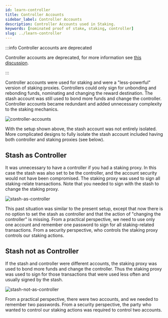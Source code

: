 ```yaml
---
id: learn-controller
title: Controller Accounts
sidebar_label: Controller Accounts
description: Controller Accounts used in Staking.
keywords: [nominated proof of stake, staking, controller]
slug: ../learn-controller
---
```


:::info Controller accounts are deprecated

Controller accounts are deprecated, for more information see
[this discussion](https://forum.polkadot.network/t/staking-controller-deprecation-plan-staking-ui-leads-comms/2748).

:::

Controller accounts were used for staking and were a "less-powerful" version of staking proxies.
Controllers could only sign for unbonding and rebonding funds, nominating and changing the reward
destination. The stash account was still used to bond more funds and change the controller.
Controller accounts became redundant and added unnecessary complexity to the staking mechanics.

![controller-accounts](../assets/stash-controller.png)

With the setup shown above, the stash account was not entirely isolated. More complicated designs to
fully isolate the stash account included having both controller and staking proxies (see below).

## Stash as Controller

It was unnecessary to have a controller if you had a staking proxy. In this case the stash was also
set to be the controller, and the account security would not have been compromised. The staking
proxy was used to sign all staking-relate transactions. Note that you needed to sign with the stash
to change the staking proxy.

![stash-as-controller](../assets/stash-as-controller.png)

This past situation was similar to the present setup, except that now there is no option to set the
stash as controller and that the action of "changing the controller" is missing. From a practical
perspective, we need to use only one account and remember one password to sign for all
staking-related transactions. From a security perspective, who controls the staking proxy controls
our staking actions.

## Stash not as Controller

If the stash and controller were different accounts, the staking proxy was used to bond more funds
and change the controller. Thus the staking proxy was used to sign for those transactions that were
used less often and usually signed by the stash.

![stash-not-as-controller](../assets/stash-not-as-controller.png)

From a practical perspective, there were two accounts, and we needed to remember two passwords. From
a security perspective, the party who wanted to control our staking actions was required to control
two accounts.
